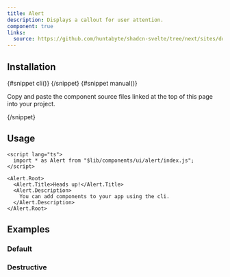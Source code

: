 ```yaml
---
title: Alert
description: Displays a callout for user attention.
component: true
links:
  source: https://github.com/huntabyte/shadcn-svelte/tree/next/sites/docs/src/lib/registry/ui/alert
---
```


<script>
	import ComponentPreview from "$lib/components/component-preview.svelte";
	import PMAddComp from "$lib/components/pm-add-comp.svelte";
	import PMInstall from "$lib/components/pm-install.svelte";
	import Steps from "$lib/components/steps.svelte";
	import InstallTabs from "$lib/components/install-tabs.svelte";
	import Step from "$lib/components/step.svelte";
</script>

<ComponentPreview name="alert-demo">

<div></div>

</ComponentPreview>

## Installation

<InstallTabs>
{#snippet cli()}
<PMAddComp name="alert" />
{/snippet}
{#snippet manual()}
<Steps>

<Step>

Copy and paste the component source files linked at the top of this page into your project.

</Step>

</Steps>
{/snippet}
</InstallTabs>

## Usage

```svelte
<script lang="ts">
  import * as Alert from "$lib/components/ui/alert/index.js";
</script>

<Alert.Root>
  <Alert.Title>Heads up!</Alert.Title>
  <Alert.Description>
    You can add components to your app using the cli.
  </Alert.Description>
</Alert.Root>
```

## Examples

### Default

<ComponentPreview name="alert-demo">

<div></div>

</ComponentPreview>

### Destructive

<ComponentPreview name="alert-destructive">

<div></div>

</ComponentPreview>
